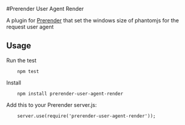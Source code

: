 #Prerender User Agent Render


A plugin for [Prerender](https://github.com/prerender/prerender) that set the windows size of phantomjs 
for the request user agent

## Usage

Run the test

        npm test
        
Install

        npm install prerender-user-agent-render
        
Add this to your Prerender server.js:

        server.use(require('prerender-user-agent-render'));